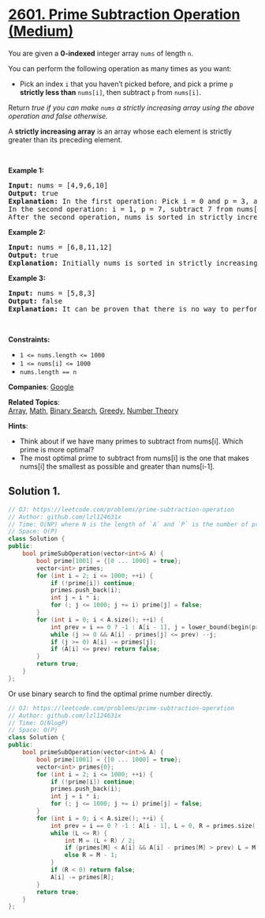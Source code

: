 # [2601. Prime Subtraction Operation (Medium)](https://leetcode.com/problems/prime-subtraction-operation)

<p>You are given a <strong>0-indexed</strong> integer array <code>nums</code> of length <code>n</code>.</p>

<p>You can perform the following operation as many times as you want:</p>

<ul>
	<li>Pick an index <code>i</code> that you haven&rsquo;t picked before, and pick a prime <code>p</code> <strong>strictly less than</strong> <code>nums[i]</code>, then subtract <code>p</code> from <code>nums[i]</code>.</li>
</ul>

<p>Return <em>true if you can make <code>nums</code> a strictly increasing array using the above operation and false otherwise.</em></p>

<p>A <strong>strictly increasing array</strong> is an array whose each element is strictly greater than its preceding element.</p>

<p>&nbsp;</p>
<p><strong class="example">Example 1:</strong></p>

<pre>
<strong>Input:</strong> nums = [4,9,6,10]
<strong>Output:</strong> true
<strong>Explanation:</strong> In the first operation: Pick i = 0 and p = 3, and then subtract 3 from nums[0], so that nums becomes [1,9,6,10].
In the second operation: i = 1, p = 7, subtract 7 from nums[1], so nums becomes equal to [1,2,6,10].
After the second operation, nums is sorted in strictly increasing order, so the answer is true.</pre>

<p><strong class="example">Example 2:</strong></p>

<pre>
<strong>Input:</strong> nums = [6,8,11,12]
<strong>Output:</strong> true
<strong>Explanation: </strong>Initially nums is sorted in strictly increasing order, so we don&#39;t need to make any operations.</pre>

<p><strong class="example">Example 3:</strong></p>

<pre>
<strong>Input:</strong> nums = [5,8,3]
<strong>Output:</strong> false
<strong>Explanation:</strong> It can be proven that there is no way to perform operations to make nums sorted in strictly increasing order, so the answer is false.</pre>

<p>&nbsp;</p>
<p><strong>Constraints:</strong></p>

<ul>
	<li><code>1 &lt;= nums.length &lt;= 1000</code></li>
	<li><code>1 &lt;= nums[i] &lt;= 1000</code></li>
	<li><code><font face="monospace">nums.length == n</font></code></li>
</ul>


**Companies**:
[Google](https://leetcode.com/company/google)

**Related Topics**:  
[Array](https://leetcode.com/tag/array), [Math](https://leetcode.com/tag/math), [Binary Search](https://leetcode.com/tag/binary-search), [Greedy](https://leetcode.com/tag/greedy), [Number Theory](https://leetcode.com/tag/number-theory)

**Hints**:
* Think about if we have many primes to subtract from nums[i]. Which prime is more optimal?
* The most optimal prime to subtract from nums[i] is the one that makes nums[i] the smallest as possible and greater than nums[i-1].

## Solution 1.

```cpp
// OJ: https://leetcode.com/problems/prime-subtraction-operation
// Author: github.com/lzl124631x
// Time: O(NP) where N is the length of `A` and `P` is the number of primes within 1000
// Space: O(P)
class Solution {
public:
    bool primeSubOperation(vector<int>& A) {
        bool prime[1001] = {[0 ... 1000] = true};
        vector<int> primes;
        for (int i = 2; i <= 1000; ++i) {
            if (!prime[i]) continue;
            primes.push_back(i);
            int j = i * i;
            for (; j <= 1000; j += i) prime[j] = false;
        }
        for (int i = 0; i < A.size(); ++i) {
            int prev = i == 0 ? -1 : A[i - 1], j = lower_bound(begin(primes), end(primes), A[i]) - begin(primes) - 1;
            while (j >= 0 && A[i] - primes[j] <= prev) --j;
            if (j >= 0) A[i] -= primes[j];
            if (A[i] <= prev) return false;
        }
        return true;
    }
};
```

Or use binary search to find the optimal prime number directly.

```cpp
// OJ: https://leetcode.com/problems/prime-subtraction-operation
// Author: github.com/lzl124631x
// Time: O(NlogP)
// Space: O(P)
class Solution {
public:
    bool primeSubOperation(vector<int>& A) {
        bool prime[1001] = {[0 ... 1000] = true};
        vector<int> primes{0};
        for (int i = 2; i <= 1000; ++i) {
            if (!prime[i]) continue;
            primes.push_back(i);
            int j = i * i;
            for (; j <= 1000; j += i) prime[j] = false;
        }
        for (int i = 0; i < A.size(); ++i) {
            int prev = i == 0 ? -1 : A[i - 1], L = 0, R = primes.size() - 1;
            while (L <= R) {
                int M = (L + R) / 2;
                if (primes[M] < A[i] && A[i] - primes[M] > prev) L = M + 1;
                else R = M - 1;
            }
            if (R < 0) return false;
            A[i] -= primes[R];
        }
        return true;
    }
};
```